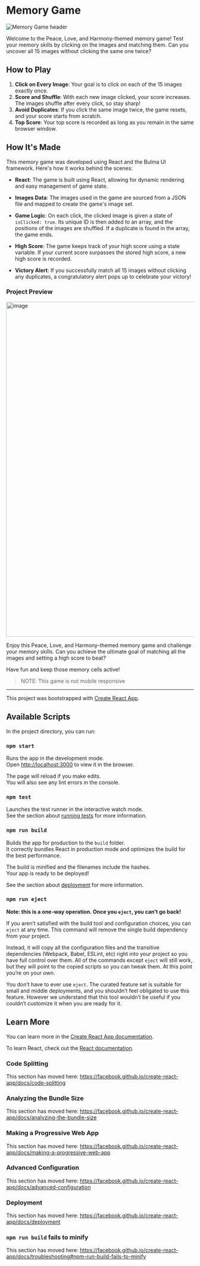 

# Memory Game

![Memory Game header](https://github.com/brittgalloway/memory_game/assets/50898741/73e1ae75-78a2-4f55-8832-279de54f09f1)


Welcome to the Peace, Love, and Harmony-themed memory game! Test your memory skills by clicking on the images and matching them. Can you uncover all 15 images without clicking the same one twice?

## How to Play

1. **Click on Every Image**: Your goal is to click on each of the 15 images exactly once.
2. **Score and Shuffle**: With each new image clicked, your score increases. The images shuffle after every click, so stay sharp!
3. **Avoid Duplicates**: If you click the same image twice, the game resets, and your score starts from scratch.
4. **Top Score**: Your top score is recorded as long as you remain in the same browser window.

## How It's Made

This memory game was developed using React and the Bulma UI framework. Here's how it works behind the scenes:

- **React**: The game is built using React, allowing for dynamic rendering and easy management of game state.

- **Images Data**: The images used in the game are sourced from a JSON file and mapped to create the game's image set.

- **Game Logic**: On each click, the clicked image is given a state of `isClicked: true`. Its unique ID is then added to an array, and the positions of the images are shuffled. If a duplicate is found in the array, the game ends.

- **High Score**: The game keeps track of your high score using a state variable. If your current score surpasses the stored high score, a new high score is recorded.

- **Victory Alert**: If you successfully match all 15 images without clicking any duplicates, a congratulatory alert pops up to celebrate your victory!

### Project Preview

<img width="899" alt="image" src="https://github.com/brittgalloway/memory_game/assets/50898741/73b4d170-d243-4b5d-a966-af91a4d9e1c2">


Enjoy this Peace, Love, and Harmony-themed memory game and challenge your memory skills. Can you achieve the ultimate goal of matching all the images and setting a high score to beat?

Have fun and keep those memory cells active!

>NOTE: This game is not mobile responsive

---


This project was bootstrapped with [Create React App](https://github.com/facebook/create-react-app).

## Available Scripts

In the project directory, you can run:

### `npm start`

Runs the app in the development mode.<br />
Open [http://localhost:3000](http://localhost:3000) to view it in the browser.

The page will reload if you make edits.<br />
You will also see any lint errors in the console.

### `npm test`

Launches the test runner in the interactive watch mode.<br />
See the section about [running tests](https://facebook.github.io/create-react-app/docs/running-tests) for more information.

### `npm run build`

Builds the app for production to the `build` folder.<br />
It correctly bundles React in production mode and optimizes the build for the best performance.

The build is minified and the filenames include the hashes.<br />
Your app is ready to be deployed!

See the section about [deployment](https://facebook.github.io/create-react-app/docs/deployment) for more information.

### `npm run eject`

**Note: this is a one-way operation. Once you `eject`, you can’t go back!**

If you aren’t satisfied with the build tool and configuration choices, you can `eject` at any time. This command will remove the single build dependency from your project.

Instead, it will copy all the configuration files and the transitive dependencies (Webpack, Babel, ESLint, etc) right into your project so you have full control over them. All of the commands except `eject` will still work, but they will point to the copied scripts so you can tweak them. At this point you’re on your own.

You don’t have to ever use `eject`. The curated feature set is suitable for small and middle deployments, and you shouldn’t feel obligated to use this feature. However we understand that this tool wouldn’t be useful if you couldn’t customize it when you are ready for it.

## Learn More

You can learn more in the [Create React App documentation](https://facebook.github.io/create-react-app/docs/getting-started).

To learn React, check out the [React documentation](https://reactjs.org/).

### Code Splitting

This section has moved here: https://facebook.github.io/create-react-app/docs/code-splitting

### Analyzing the Bundle Size

This section has moved here: https://facebook.github.io/create-react-app/docs/analyzing-the-bundle-size

### Making a Progressive Web App

This section has moved here: https://facebook.github.io/create-react-app/docs/making-a-progressive-web-app

### Advanced Configuration

This section has moved here: https://facebook.github.io/create-react-app/docs/advanced-configuration

### Deployment

This section has moved here: https://facebook.github.io/create-react-app/docs/deployment

### `npm run build` fails to minify

This section has moved here: https://facebook.github.io/create-react-app/docs/troubleshooting#npm-run-build-fails-to-minify
